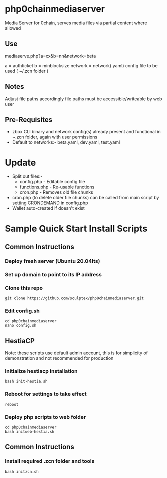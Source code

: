 # php0chainmediaserver
Media Server for 0chain, serves media files via partial content where allowed

## Use
  mediaserve.php?a=xx&b=nn&network=beta

a = authticket
b = minblocksize
network = network(.yaml) config file to be used ( ~/.zcn folder )

## Notes
  Adjust file paths accordingly
  file paths must be accessible/writeable by web user
  
## Pre-Requisites
* zbox CLI binary and network config(s) already present and functional in ~.zcn folder, again with user permissions
* Default to networks:- beta.yaml, dev.yaml, test.yaml

# Update

* Split out files:-
  * config.php - Editable config file
  * functions.php - Re-usable functions
  * cron.php - Removes old file chunks
* cron.php (to delete older file chunks) can be called from main script by setting CRONDEMAND in config.php
* Wallet auto-created if doesn't exist


# Sample Quick Start Install Scripts

## Common Instructions
### Deploy fresh server (Ubuntu 20.04lts)
### Set up domain to point to its IP address
### Clone this repo

    git clone https://github.com/sculptex/php0chainmediaserver.git

### Edit config.sh
    cd php0chainmediaserver
    nano config.sh

## HestiaCP
Note: these scripts use default admin account, this is for simplicity of demonstration and not recommended for production

### Initialize hestiacp installation
    bash init-hestia.sh 
### Reboot for settings to take effect
    reboot
### Deploy php scripts to web folder
    cd php0chainmediaserver
    bash initweb-hestia.sh

## Common Instructions
### Install required .zcn folder and tools
    bash initzcn.sh
